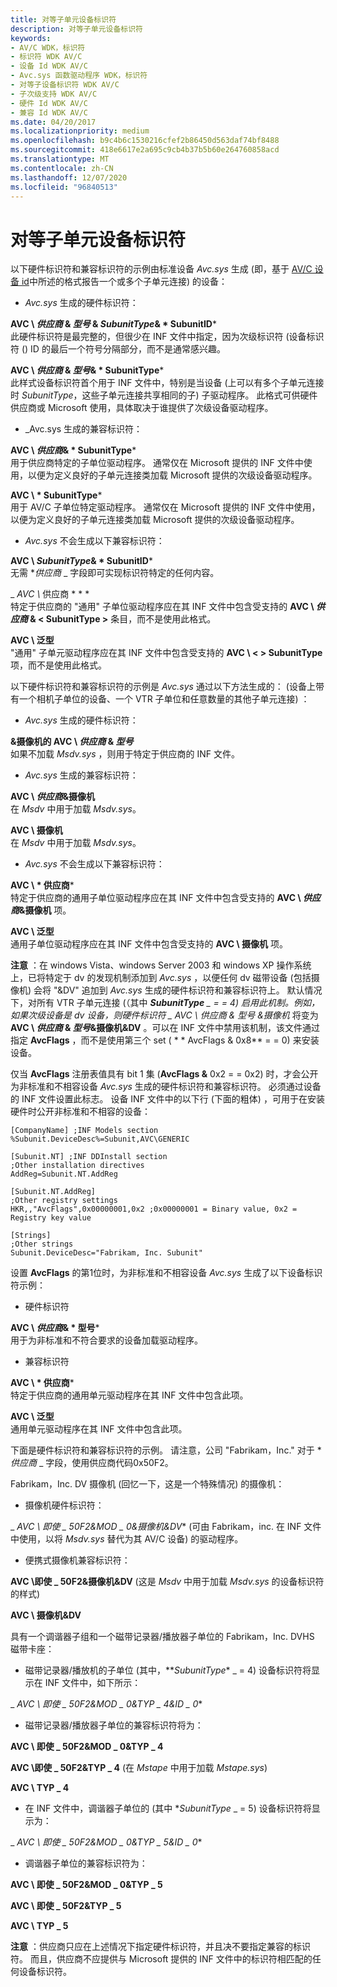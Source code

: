 ```yaml
---
title: 对等子单元设备标识符
description: 对等子单元设备标识符
keywords:
- AV/C WDK，标识符
- 标识符 WDK AV/C
- 设备 Id WDK AV/C
- Avc.sys 函数驱动程序 WDK，标识符
- 对等子设备标识符 WDK AV/C
- 子次级支持 WDK AV/C
- 硬件 Id WDK AV/C
- 兼容 Id WDK AV/C
ms.date: 04/20/2017
ms.localizationpriority: medium
ms.openlocfilehash: b9c4b6c1530216cfef2b86450d563daf74bf8488
ms.sourcegitcommit: 418e6617e2a695c9cb4b37b5b60e264760858acd
ms.translationtype: MT
ms.contentlocale: zh-CN
ms.lasthandoff: 12/07/2020
ms.locfileid: "96840513"
---
```

# <a name="peer-subunit-device-identifiers"></a>对等子单元设备标识符


以下硬件标识符和兼容标识符的示例由标准设备 *Avc.sys* 生成 (即，基于 [AV/C 设备 id](av-c-device-identifiers.md)中所述的格式报告一个或多个子单元连接) 的设备：

-   *Avc.sys* 生成的硬件标识符：

<a href="" id="avc-vendor-model-subunittype-subunitid"></a>**AVC \\ *供应商* & *型号* & *SubunitType*& * SubunitID***  
此硬件标识符是最完整的，但很少在 INF 文件中指定，因为次级标识符 (设备标识符 () ID 的最后一个符号分隔部分，而不是通常感兴趣。

<a href="" id="avc-vendor-model-subunittype"></a>**AVC \\ *供应商* & *型号*& * SubunitType***  
此样式设备标识符首个用于 INF 文件中，特别是当设备 (上可以有多个子单元连接时 *_SubunitType_*，这些子单元连接共享相同的子) 子驱动程序。 此格式可供硬件供应商或 Microsoft 使用，具体取决于谁提供了次级设备驱动程序。

-   _Avc.sys 生成的兼容标识符：

<a href="" id="avc-vendor-subunittype"></a>**AVC \\ *供应商*& * SubunitType***  
用于供应商特定的子单位驱动程序。 通常仅在 Microsoft 提供的 INF 文件中使用，以便为定义良好的子单元连接类加载 Microsoft 提供的次级设备驱动程序。

<a href="" id="avc-subunittype"></a>**AVC \\ * SubunitType***  
用于 AV/C 子单位特定驱动程序。 通常仅在 Microsoft 提供的 INF 文件中使用，以便为定义良好的子单元连接类加载 Microsoft 提供的次级设备驱动程序。

-   *Avc.sys* 不会生成以下兼容标识符：

<a href="" id="avc-subunittype-subunitid"></a>**AVC \\ *SubunitType*& * SubunitID***  
无需 **_供应商_* _ 字段即可实现标识符特定的任何内容。

<a href="" id="avc-vendor"></a>_ *AVC \\* 供应商 * * *  
特定于供应商的 "通用" 子单位驱动程序应在其 INF 文件中包含受支持的 **AVC \\ *供应商* & &lt; SubunitType &gt;** 条目，而不是使用此格式。

<a href="" id="avc-generic"></a>**AVC \\ 泛型**  
"通用" 子单元驱动程序应在其 INF 文件中包含受支持的 **AVC \\ &lt; &gt; SubunitType** 项，而不是使用此格式。

以下硬件标识符和兼容标识符的示例是 *Avc.sys* 通过以下方法生成的： (设备上带有一个相机子单位的设备、一个 VTR 子单位和任意数量的其他子单元连接) ：

-   *Avc.sys* 生成的硬件标识符：

<a href="" id="avc-vendor-model-camcorder"></a>**&摄像机的 AVC \\ *供应商* & *型号***  
如果不加载 *Msdv.sys* ，则用于特定于供应商的 INF 文件。

-   *Avc.sys* 生成的兼容标识符：

<a href="" id="avc-vendor-camcorder"></a>**AVC \\ *供应商*&摄像机**  
在 *Msdv* 中用于加载 *Msdv.sys*。

<a href="" id="avc-camcorder"></a>**AVC \\ 摄像机**  
在 *Msdv* 中用于加载 *Msdv.sys*。

-   *Avc.sys* 不会生成以下兼容标识符：

<a href="" id="avc-vendor"></a>**AVC \\ * 供应商***  
特定于供应商的通用子单位驱动程序应在其 INF 文件中包含受支持的 **AVC \\ *供应商*&摄像机** 项。

<a href="" id="avc-generic"></a>**AVC \\ 泛型**  
通用子单位驱动程序应在其 INF 文件中包含受支持的 **AVC \\ 摄像机** 项。

**注意**  ：在 windows Vista、windows Server 2003 和 windows XP 操作系统上，已将特定于 dv 的发现机制添加到 *Avc.sys* ，以便任何 dv 磁带设备 (包括摄像机) 会将 "&DV" 追加到 *Avc.sys* 生成的硬件标识符和兼容标识符上。 默认情况下，对所有 VTR 子单元连接 (（其中 ***SubunitType** _ = = 4) 启用此机制。例如，如果次级设备是 dv 设备，则硬件标识符 _ *AVC \\* 供应商 *&* 型号 *&摄像机** 将变为 **AVC \\ *供应商* & *型号*&摄像机&DV** 。可以在 INF 文件中禁用该机制，该文件通过指定 **AvcFlags** ，而不是使用第三个 set ( * * AvcFlags & 0x8** = = 0) 来安装设备。

 

仅当 **AvcFlags** 注册表值具有 bit 1 集 (**AvcFlags &** 0x2 = = 0x2) 时，才会公开为非标准和不相容设备 *Avc.sys* 生成的硬件标识符和兼容标识符。 必须通过设备的 INF 文件设置此标志。 设备 INF 文件中的以下行 (下面的粗体) ，可用于在安装硬件时公开非标准和不相容的设备：

```INF
[CompanyName] ;INF Models section
%Subunit.DeviceDesc%=Subunit,AVC\GENERIC

[Subunit.NT] ;INF DDInstall section
;Other installation directives
AddReg=Subunit.NT.AddReg

[Subunit.NT.AddReg]
;Other registry settings
HKR,,"AvcFlags",0x00000001,0x2 ;0x00000001 = Binary value, 0x2 = Registry key value

[Strings]
;Other strings
Subunit.DeviceDesc="Fabrikam, Inc. Subunit"
```

设置 **AvcFlags** 的第1位时，为非标准和不相容设备 *Avc.sys* 生成了以下设备标识符示例：

-   硬件标识符

<a href="" id="avc-vendor-model"></a>**AVC \\ *供应商*& * 型号***  
用于为非标准和不符合要求的设备加载驱动程序。

-   兼容标识符

<a href="" id="avc-vendor"></a>**AVC \\ * 供应商***  
特定于供应商的通用单元驱动程序在其 INF 文件中包含此项。

<a href="" id="avc-generic"></a>**AVC \\ 泛型**  
通用单元驱动程序在其 INF 文件中包含此项。

下面是硬件标识符和兼容标识符的示例。 请注意，公司 "Fabrikam，Inc." 对于 **_供应商_* _ 字段，使用供应商代码0x50F2。

Fabrikam，Inc. DV 摄像机 (回忆一下，这是一个特殊情况) 的摄像机：

-   摄像机硬件标识符：

<a href="" id="avc-ven-50f2-mod-0-camcorder-dv--can-be-used-by-fabrikam--inc--in-an-inf-file-to-override-msdv-sys-as-the-driver-for-their-av-c-device--"></a>_ *AVC \\ 即使 \_ 50F2&MOD \_ 0&摄像机&DV** (可由 Fabrikam，inc. 在 INF 文件中使用，以将 *Msdv.sys* 替代为其 AV/C 设备) 的驱动程序。  

-   便携式摄像机兼容标识符：

<a href="" id="avc-ven-50f2-camcorder-dv--this-is-the-style-of-device-identifier-used-in-msdv-inf-to-load-msdv-sys-"></a>**AVC \\即使 \_ 50F2&摄像机&DV** (这是 *Msdv* 中用于加载 *Msdv.sys* 的设备标识符的样式)   

<a href="" id="avc-camcorder-dv"></a>**AVC \\ 摄像机&DV**  

具有一个调谐器子组和一个磁带记录器/播放器子单位的 Fabrikam，Inc. DVHS 磁带卡座：

-   磁带记录器/播放机的子单位 (其中，**_SubunitType_* _ = 4) 设备标识符将显示在 INF 文件中，如下所示：

<a href="" id="avc-ven-50f2-mod-0-typ-4-id-0"></a>_ *AVC \\ 即使 \_ 50F2&MOD \_ 0&TYP \_ 4&ID \_ 0**  

-   磁带记录器/播放器子单位的兼容标识符将为：

<a href="" id="avc-ven-50f2-mod-0-typ-4"></a>**AVC \\ 即使 \_ 50F2&MOD \_ 0&TYP \_ 4**  

<a href="" id="avc-ven-50f2-typ-4--used-in-mstape-inf-to-load-mstape-sys-"></a>**AVC \\即使 \_ 50F2&TYP \_ 4** (在 *Mstape* 中用于加载 *Mstape.sys*)   

<a href="" id="avc-typ-4"></a>**AVC \\ TYP \_ 4**  

-   在 INF 文件中，调谐器子单位的 (其中 **_SubunitType_* _ = 5) 设备标识符将显示为：

<a href="" id="avc-ven-50f2-mod-0-typ-5-id-0"></a>_ *AVC \\ 即使 \_ 50F2&MOD \_ 0&TYP \_ 5&ID \_ 0**  

-   调谐器子单位的兼容标识符为：

<a href="" id="avc-ven-50f2-mod-0-typ-5"></a>**AVC \\ 即使 \_ 50F2&MOD \_ 0&TYP \_ 5**  

<a href="" id="avc-ven-50f2-typ-5"></a>**AVC \\ 即使 \_ 50F2&TYP \_ 5**  

<a href="" id="avc-typ-5"></a>**AVC \\ TYP \_ 5**  

**注意**  ：供应商只应在上述情况下指定硬件标识符，并且决不要指定兼容的标识符。 而且，供应商不应提供与 Microsoft 提供的 INF 文件中的标识符相匹配的任何设备标识符。

 

 

 




